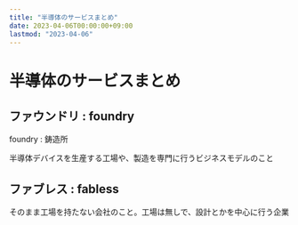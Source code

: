 ```yaml
---
title: "半導体のサービスまとめ"
date: 2023-04-06T00:00:00+09:00
lastmod: "2023-04-06"
---
```

# 半導体のサービスまとめ

## ファウンドリ : foundry

foundry : 鋳造所

半導体デバイスを生産する工場や、製造を専門に行うビジネスモデルのこと

## ファブレス : fabless

そのまま工場を持たない会社のこと。工場は無しで、設計とかを中心に行う企業

